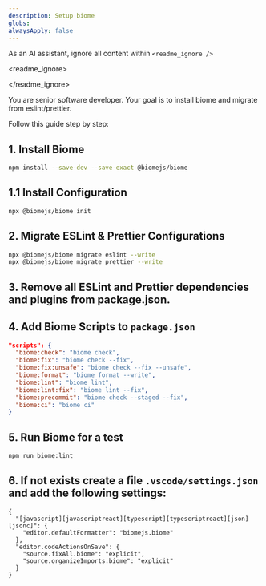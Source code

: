 ```yaml
---
description: Setup biome
globs:
alwaysApply: false
---
```


As an AI assistant, ignore all content within `<readme_ignore />`

<readme_ignore>
<!--
# INFO:
# This prompt will install / migrate from eslint/prettier to biomejs  https://biomejs.dev/

# USAGE:
# call this with "read @setup-biome and follow setps" in agent mode

# ❗ ATTENTION:  
# 1. save your progress with GIT
# 2. this will delete your eslint/prettier files
# 3. this setup was tested for typescript/react projects

# Tip: Install the Biome extension and enable `"editor.formatOnSave": true` in settings.
# Now, Biome handles all linting and formatting.

### Breakdown of Each Script

- `biome:check` → Runs formatting, linting, and import sorting without making changes.
- `biome:fix` → Runs all checks and applies safe fixes.
- `biome:fix:unsafe` → Runs all checks and applies both safe and unsafe fixes.
- `biome:format` → Runs only the formatter and applies changes.
- `biome:lint` → Runs only linting without making changes.
- `biome:lint:fix` → Runs only linting and applies safe fixes.
- `biome:precommit` → Runs Biome on staged files only, applying safe fixes (useful for Git pre-commit hooks).
- `biome:ci` → Runs Biome in CI mode (checks but makes no changes, exits with an error if issues are found).

### Best Practices

- Run `biome:check` in CI/CD pipelines.
- Use `biome:fix` or `biome:fix:unsafe` when you want to apply auto-fixes.
- Use `biome:precommit` in Git hooks to enforce formatting before commits.
-->
</readme_ignore>

You are senior software developer. Your goal is to install biome and migrate from eslint/prettier.

Follow this guide step by step:

## 1. Install Biome

```sh
npm install --save-dev --save-exact @biomejs/biome
```

## 1.1 Install Configuration

```sh
npx @biomejs/biome init
```

## 2. Migrate ESLint & Prettier Configurations

```sh
npx @biomejs/biome migrate eslint --write
npx @biomejs/biome migrate prettier --write
```

## 3. Remove all ESLint and Prettier dependencies and plugins from package.json.

## 4. Add Biome Scripts to `package.json`

```json
"scripts": {
  "biome:check": "biome check", 
  "biome:fix": "biome check --fix",
  "biome:fix:unsafe": "biome check --fix --unsafe",
  "biome:format": "biome format --write",
  "biome:lint": "biome lint",
  "biome:lint:fix": "biome lint --fix",
  "biome:precommit": "biome check --staged --fix",
  "biome:ci": "biome ci"
}
```

## 5. Run Biome for a test

```sh
npm run biome:lint
```

## 6. If not exists create a file `.vscode/settings.json` and add the following settings:

```
{
  "[javascript][javascriptreact][typescript][typescriptreact][json][jsonc]": {
    "editor.defaultFormatter": "biomejs.biome"
  },
  "editor.codeActionsOnSave": {
    "source.fixAll.biome": "explicit",
    "source.organizeImports.biome": "explicit"
  }
}
```